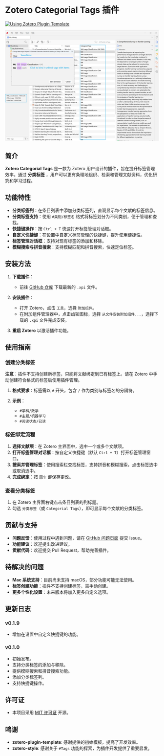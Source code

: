 # Zotero Categorial Tags 插件

[![Using Zotero Plugin Template](https://img.shields.io/badge/Using-Zotero%20Plugin%20Template-blue?style=flat-square&logo=github)](https://github.com/windingwind/zotero-plugin-template)

![](Pane.jpg)

## 简介

**Zotero Categorial Tags** 是一款为 Zotero 用户设计的插件，旨在提升标签管理效率。通过 **分类标签**
，用户可以更有条理地组织、检索和管理文献资料，优化研究和学习过程。

## 功能特性

- **分类标签列**：在条目列表中添加分类标签列，直观显示每个文献的标签信息。
- **分类标签支持**：使用 `#类别/标签名` 格式将标签划分为不同类别，便于管理和查找。
- **快捷键操作**：按 `Ctrl + T` 快速打开标签管理对话框。
- **自定义快捷键**：在设置中自定义标签管理的快捷键，提升使用便捷性。
- **标签管理对话框**：支持对现有标签的添加和移除。
- **模糊搜索与拼音搜索**：支持模糊匹配和拼音搜索，快速定位标签。

## 安装方法

1. **下载插件**：

    - 前往 [GitHub 仓库](https://github.com/panhaoyu/zotero-categorial-tags) 下载最新的 `.xpi` 文件。

2. **安装插件**：

    - 打开 Zotero，点击 `工具`，选择 `附加组件`。
    - 在附加组件管理器中，点击齿轮图标，选择 `从文件安装附加组件...`，选择下载的 `.xpi` 文件完成安装。

3. **重启 Zotero** 以激活插件功能。

## 使用指南

### 创建分类标签

**注意**：插件不支持创建新标签，只能将文献绑定到已有标签上。请在 Zotero 中手动创建符合格式的标签后使用插件管理。

1. **格式要求**：标签需以 `#` 开头，包含 `/` 作为类别与标签名的分隔符。

2. **示例**：
    - `#学科/数学`
    - `#主题/机器学习`
    - `#阅读状态/已读`

### 标签绑定流程

1. **选择文献项**：在 Zotero 主界面中，选中一个或多个文献项。
2. **打开标签管理对话框**：按自定义快捷键（默认 `Ctrl + T`）打开标签管理窗口。
3. **搜索并管理标签**：使用搜索栏查找标签，支持拼音和模糊搜索，点击标签选中或取消选中。
4. **完成绑定**：按 `回车` 键保存更改。

### 查看分类标签

1. 在 Zotero 主界面右键点击条目列表的列标题。
2. 勾选 `分类标签`（或 `Categorial Tags`），即可显示每个文献的分类标签。

## 贡献与支持

- **问题反馈**：使用过程中遇到问题，请在 [GitHub 问题页面](https://github.com/panhaoyu/zotero-categorial-tags/issues) 提交
  Issue。
- **功能建议**：欢迎提出改进建议。
- **贡献代码**：欢迎提交 Pull Request，帮助完善插件。

## 待解决的问题

- **Mac 系统支持**：目前尚未支持 macOS，部分功能可能无法使用。
- **标签创建功能**：插件不支持创建标签，需手动创建。
- **更多个性化设置**：未来版本将加入更多自定义选项。

## 更新日志

### v0.1.9

- 增加在设置中自定义快捷键的功能。

### v0.1.0

- 初始发布。
- 支持分类标签的添加与移除。
- 提供模糊搜索和拼音搜索功能。
- 添加分类标签列。
- 支持快捷键操作。

## 许可证

- 本项目采用 [MIT 许可证](https://github.com/panhaoyu/zotero-categorial-tags/blob/main/LICENSE) 开源。

## 鸣谢

- **zotero-plugin-template**: 感谢提供的初始模板，提高了开发效率。
- **zotero-style**: 感谢关于 `#Tags` 功能的探索，为插件开发提供了重要启发。
